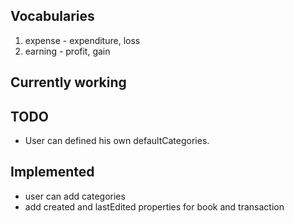 ## Vocabularies

1. expense - expenditure, loss
1. earning - profit, gain

## Currently working


## TODO

- User can defined his own defaultCategories.

## Implemented

- user can add categories
- add created and lastEdited properties for book and transaction 

